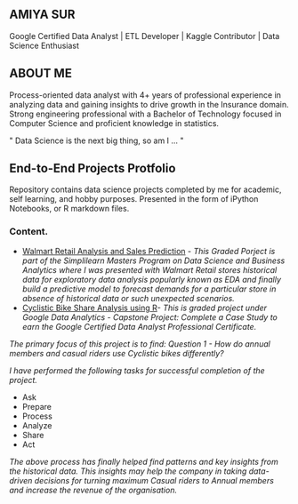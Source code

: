 ## **AMIYA SUR**  
Google Certified Data Analyst | ETL Developer | Kaggle Contributor | Data Science Enthusiast

## **ABOUT ME**  

Process-oriented data analyst with 4+ years of professional experience in analyzing data and gaining insights to drive growth in the Insurance domain. Strong engineering professional with a Bachelor of Technology focused in Computer Science and proficient knowledge in statistics.

" Data Science is the next big thing, so am I ... "  

## End-to-End Projects Protfolio
Repository contains data science projects completed by me for academic, self learning, and hobby purposes. Presented in the form of iPython Notebooks, or R markdown files.  

### Content. 
- [Walmart Retail Analysis and Sales Prediction](https://github.com/amiya-sur/Walmart-Sales-Analysis-with-LinearRegression) - *This Graded Porject is part of the Simplilearn Masters Program on Data Science and Business Analytics where I was presented with Walmart Retail stores historical data for exploratory data analysis popularly known as EDA and finally build a predictive model to forecast demands for a particular store in absence of historical data or such unexpected scenarios.*  
- [Cyclistic Bike Share Analysis using R](https://github.com/amiya-sur/Cylicstic-Bike-Share-Analysis-using-R)- *This is graded project under Google Data Analytics - Capstone Project: Complete a Case Study to earn the Google Certified Data Analyst Professional Certificate.* 

*The primary focus of this project is to find:*
*Question 1 - How do annual members and casual riders use Cyclistic bikes differently?*

*I have performed the following tasks  for successful completion of the project.*
  * Ask
  * Prepare
  * Process
  * Analyze
  * Share
  * Act

*The above process has finally helped find patterns and key insights from the historical data. This insights may help the company in taking data-driven decisions for turning maximum Casual riders to Annual members and increase the revenue of the organisation.*
<!---
amiya-sur/amiya-sur is a ✨ special ✨ repository because its `README.md` (this file) appears on your GitHub profile.
You can click the Preview link to take a look at your changes.
--->
